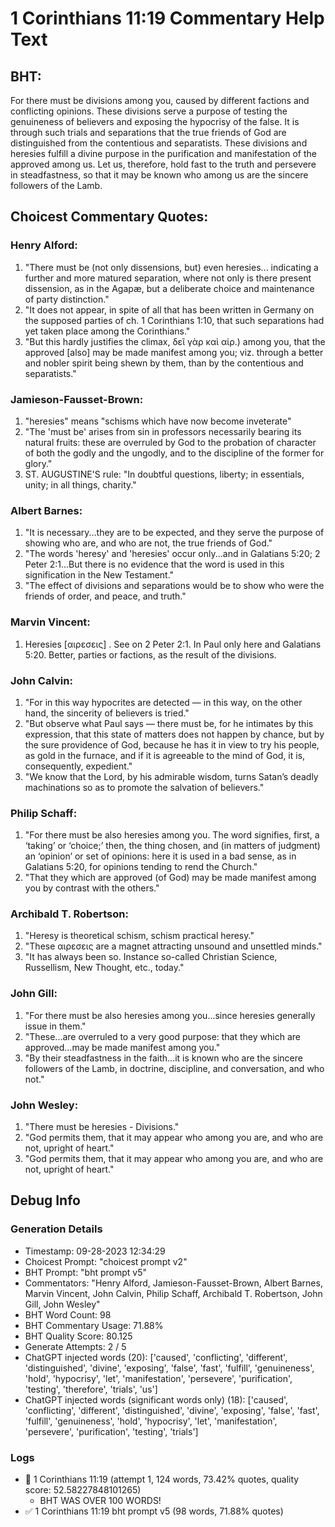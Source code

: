 # 1 Corinthians 11:19 Commentary Help Text

## BHT:
For there must be divisions among you, caused by different factions and conflicting opinions. These divisions serve a purpose of testing the genuineness of believers and exposing the hypocrisy of the false. It is through such trials and separations that the true friends of God are distinguished from the contentious and separatists. These divisions and heresies fulfill a divine purpose in the purification and manifestation of the approved among us. Let us, therefore, hold fast to the truth and persevere in steadfastness, so that it may be known who among us are the sincere followers of the Lamb.

## Choicest Commentary Quotes:
### Henry Alford:
1. "There must be (not only dissensions, but) even heresies... indicating a further and more matured separation, where not only is there present dissension, as in the Agapæ, but a deliberate choice and maintenance of party distinction."
2. "It does not appear, in spite of all that has been written in Germany on the supposed parties of ch. 1 Corinthians 1:10, that such separations had yet taken place among the Corinthians."
3. "But this hardly justifies the climax, δεῖ γὰρ καὶ αἱρ.) among you, that the approved [also] may be made manifest among you; viz. through a better and nobler spirit being shewn by them, than by the contentious and separatists."

### Jamieson-Fausset-Brown:
1. "heresies" means "schisms which have now become inveterate"
2. "The 'must be' arises from sin in professors necessarily bearing its natural fruits: these are overruled by God to the probation of character of both the godly and the ungodly, and to the discipline of the former for glory."
3. ST. AUGUSTINE'S rule: "In doubtful questions, liberty; in essentials, unity; in all things, charity."

### Albert Barnes:
1. "It is necessary...they are to be expected, and they serve the purpose of showing who are, and who are not, the true friends of God."
2. "The words 'heresy' and 'heresies' occur only...and in Galatians 5:20; 2 Peter 2:1...But there is no evidence that the word is used in this signification in the New Testament."
3. "The effect of divisions and separations would be to show who were the friends of order, and peace, and truth."

### Marvin Vincent:
1. Heresies [αιρεσεις] . See on 2 Peter 2:1. In Paul only here and Galatians 5:20. Better, parties or factions, as the result of the divisions.

### John Calvin:
1. "For in this way hypocrites are detected — in this way, on the other hand, the sincerity of believers is tried."
2. "But observe what Paul says — there must be, for he intimates by this expression, that this state of matters does not happen by chance, but by the sure providence of God, because he has it in view to try his people, as gold in the furnace, and if it is agreeable to the mind of God, it is, consequently, expedient."
3. "We know that the Lord, by his admirable wisdom, turns Satan’s deadly machinations so as to promote the salvation of believers."

### Philip Schaff:
1. "For there must be also heresies among you. The word signifies, first, a ‘taking’ or ‘choice;’ then, the thing chosen, and (in matters of judgment) an ‘opinion’ or set of opinions: here it is used in a bad sense, as in Galatians 5:20, for opinions tending to rend the Church."
2. "That they which are approved (of God) may be made manifest among you by contrast with the others."

### Archibald T. Robertson:
1. "Heresy is theoretical schism, schism practical heresy."
2. "These αιρεσεις are a magnet attracting unsound and unsettled minds."
3. "It has always been so. Instance so-called Christian Science, Russellism, New Thought, etc., today."

### John Gill:
1. "For there must be also heresies among you...since heresies generally issue in them."
2. "These...are overruled to a very good purpose: that they which are approved...may be made manifest among you."
3. "By their steadfastness in the faith...it is known who are the sincere followers of the Lamb, in doctrine, discipline, and conversation, and who not."

### John Wesley:
1. "There must be heresies - Divisions."
2. "God permits them, that it may appear who among you are, and who are not, upright of heart."
3. "God permits them, that it may appear who among you are, and who are not, upright of heart."


## Debug Info
### Generation Details
- Timestamp: 09-28-2023 12:34:29
- Choicest Prompt: "choicest prompt v2"
- BHT Prompt: "bht prompt v5"
- Commentators: "Henry Alford, Jamieson-Fausset-Brown, Albert Barnes, Marvin Vincent, John Calvin, Philip Schaff, Archibald T. Robertson, John Gill, John Wesley"
- BHT Word Count: 98
- BHT Commentary Usage: 71.88%
- BHT Quality Score: 80.125
- Generate Attempts: 2 / 5
- ChatGPT injected words (20):
	['caused', 'conflicting', 'different', 'distinguished', 'divine', 'exposing', 'false', 'fast', 'fulfill', 'genuineness', 'hold', 'hypocrisy', 'let', 'manifestation', 'persevere', 'purification', 'testing', 'therefore', 'trials', 'us']
- ChatGPT injected words (significant words only) (18):
	['caused', 'conflicting', 'different', 'distinguished', 'divine', 'exposing', 'false', 'fast', 'fulfill', 'genuineness', 'hold', 'hypocrisy', 'let', 'manifestation', 'persevere', 'purification', 'testing', 'trials']

### Logs
- 🔄 1 Corinthians 11:19 (attempt 1, 124 words, 73.42% quotes, quality score: 52.58227848101265) 
	- BHT WAS OVER 100 WORDS!
- ✅ 1 Corinthians 11:19 bht prompt v5 (98 words, 71.88% quotes)